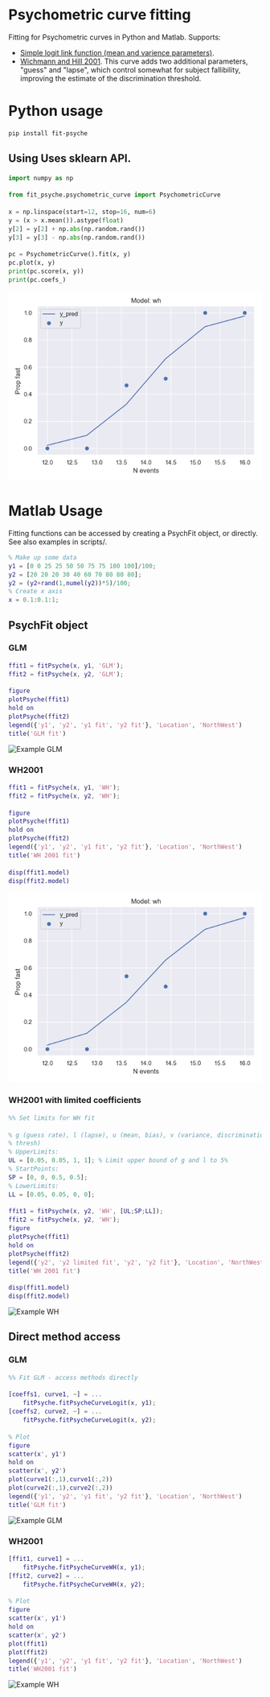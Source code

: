 # Psychometric curve fitting

Fitting for Psychometric curves in Python and Matlab. Supports:
  - [Simple logit link function (mean and varience parameters)](https://en.wikipedia.org/wiki/Psychometric_function).
  - [Wichmann and Hill 2001](http://wexler.free.fr/library/files/wichmann%20(2001)%20the%20psychometric%20function.%20i.%20fitting,%20sampling,%20and%20goodness%20of%20fit.pdf). This curve adds two additional parameters, "guess" and "lapse", which control somewhat for subject fallibility, improving the estimate of the discrimination threshold.

# Python usage
````bash
pip install fit-psyche
````

## Using Uses sklearn API.
````python
import numpy as np

from fit_psyche.psychometric_curve import PsychometricCurve

x = np.linspace(start=12, stop=16, num=6)
y = (x > x.mean()).astype(float)
y[2] = y[2] + np.abs(np.random.rand())
y[3] = y[3] - np.abs(np.random.rand())

pc = PsychometricCurve().fit(x, y)
pc.plot(x, y)
print(pc.score(x, y))
print(pc.coefs_)
````
![Example WH](https://raw.githubusercontent.com/garethjns/PsychometricCurveFitting/master/Images/WHPy.png)


# Matlab Usage
Fitting functions can be accessed by creating a PsychFit object, or directly. See also examples in scripts/.

```MATLAB
% Make up some data
y1 = [0 0 25 25 50 50 75 75 100 100]/100;
y2 = [20 20 20 30 40 60 70 80 80 80];
y2 = (y2+rand(1,numel(y2))*5)/100;
% Create x axis
x = 0.1:0.1:1;
```

## PsychFit object
### GLM
```MATLAB
ffit1 = fitPsyche(x, y1, 'GLM');
ffit2 = fitPsyche(x, y2, 'GLM');

figure
plotPsyche(ffit1)
hold on
plotPsyche(ffit2)
legend({'y1', 'y2', 'y1 fit', 'y2 fit'}, 'Location', 'NorthWest')
title('GLM fit')
```
![Example GLM](https://raw.githubusercontent.com/garethjns/PsychometricCurveFitting/master/Images/GLMObj.png)


### WH2001
```MATLAB
ffit1 = fitPsyche(x, y1, 'WH');
ffit2 = fitPsyche(x, y2, 'WH');

figure
plotPsyche(ffit1)
hold on
plotPsyche(ffit2)
legend({'y1', 'y2', 'y1 fit', 'y2 fit'}, 'Location', 'NorthWest')
title('WH 2001 fit')

disp(ffit1.model)
disp(ffit2.model)
```
![Example WH](https://raw.githubusercontent.com/garethjns/PsychometricCurveFitting/master/Images/WHObj.png)

### WH2001 with limited coefficients
```MATLAB
%% Set limits for WH fit

% g (guess rate), l (lapse), u (mean, bias), v (variance, discrimination
% thresh)
% UpperLimits:
UL = [0.05, 0.05, 1, 1]; % Limit upper bound of g and l to 5%
% StartPoints:
SP = [0, 0, 0.5, 0.5];
% LowerLimits:
LL = [0.05, 0.05, 0, 0];

ffit1 = fitPsyche(x, y2, 'WH', [UL;SP;LL]);
ffit2 = fitPsyche(x, y2, 'WH');
figure
plotPsyche(ffit1)
hold on
plotPsyche(ffit2)
legend({'y2', 'y2 limited fit', 'y2', 'y2 fit'}, 'Location', 'NorthWest')
title('WH 2001 fit')

disp(ffit1.model)
disp(ffit2.model)
```
![Example WH](https://raw.githubusercontent.com/garethjns/PsychometricCurveFitting/master/Images/WHObjLim.png)

## Direct method access
### GLM
```MATLAB
%% Fit GLM - access methods directly

[coeffs1, curve1, ~] = ...
    fitPsyche.fitPsycheCurveLogit(x, y1);
[coeffs2, curve2, ~] = ...
    fitPsyche.fitPsycheCurveLogit(x, y2);

% Plot
figure
scatter(x', y1')
hold on
scatter(x', y2')
plot(curve1(:,1),curve1(:,2))
plot(curve2(:,1),curve2(:,2))
legend({'y1', 'y2', 'y1 fit', 'y2 fit'}, 'Location', 'NorthWest')
title('GLM fit')
```
![Example GLM](https://raw.githubusercontent.com/garethjns/PsychometricCurveFitting/master/Images/GLMFit.png)

### WH2001
```MATLAB
[ffit1, curve1] = ...
    fitPsyche.fitPsycheCurveWH(x, y1);
[ffit2, curve2] = ...
    fitPsyche.fitPsycheCurveWH(x, y2);

% Plot
figure
scatter(x', y1')
hold on
scatter(x', y2')
plot(ffit1)
plot(ffit2)
legend({'y1', 'y2', 'y1 fit', 'y2 fit'}, 'Location', 'NorthWest')
title('WH2001 fit')
```
![Example WH](https://raw.githubusercontent.com/garethjns/PsychometricCurveFitting/master/Images/WHDirect.png)
